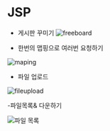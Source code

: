 # JSP

- 게시판 꾸미기
![freeboard](https://github.com/soo-jin-lim/JSP/assets/123914453/a60c5234-fa4e-4512-ae25-4d2f70523ea2)

- 한번의 맵핑으로 여러번 요청하기
  
![maping](https://github.com/soo-jin-lim/JSP/assets/123914453/18adc4ee-c11a-43a0-bfe2-9074520a0c27)
- 파일 업로드
  
![fileupload](https://github.com/soo-jin-lim/JSP/assets/123914453/69e5a5b5-1590-4126-ae1f-6a6caa38fbc3)

-파일목록& 다운하기

![파일 목록](https://github.com/soo-jin-lim/JSP/assets/123914453/eb33873f-8ce9-4e61-b15b-a12301b348b7)


